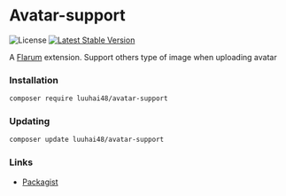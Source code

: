 # Avatar-support

![License](https://img.shields.io/badge/license-MIT-blue.svg) [![Latest Stable Version](https://img.shields.io/packagist/v/luuhai48/avatar-support.svg)](https://packagist.org/packages/luuhai48/avatar-support)

A [Flarum](http://flarum.org) extension. Support others type of image when uploading avatar

### Installation

```sh
composer require luuhai48/avatar-support
```

### Updating

```sh
composer update luuhai48/avatar-support
```

### Links

- [Packagist](https://packagist.org/packages/luuhai/avatar-support)
